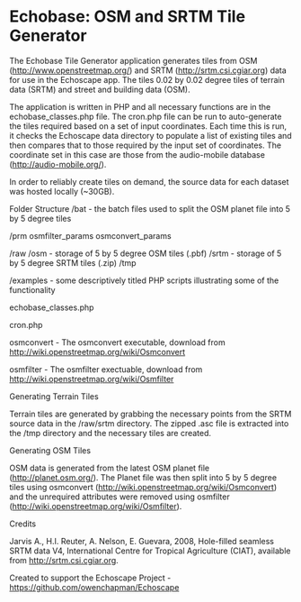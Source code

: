Echobase: OSM and SRTM Tile Generator
========

The Echobase Tile Generator application generates tiles from OSM (http://www.openstreetmap.org/) and SRTM (http://srtm.csi.cgiar.org) data for use in the Echoscape app.  The tiles 0.02 by 0.02 degree tiles of terrain data (SRTM) and street and building data (OSM). 

The application is written in PHP and all necessary functions are in the echobase_classes.php file.  The cron.php file can be run to auto-generate the tiles required based on a set of input coordinates.  Each time this is run, it checks the Echoscape data directory to populate a list of existing tiles and then compares that to those required by the input set of coordinates. The coordinate set in this case are those from the audio-mobile database (http://audio-mobile.org/).

In order to reliably create tiles on demand, the source data for each dataset was hosted locally (~30GB).

Folder Structure
/bat - the batch files used to split the OSM planet file into 5 by 5 degree tiles

/prm
	osmfilter_params
	osmconvert_params

/raw
	/osm - storage of 5 by 5 degree OSM tiles (.pbf)
	/srtm - storage of 5 by 5 degree SRTM tiles (.zip)
/tmp

/examples - some descriptively titled PHP scripts illustrating some of the functionality 

echobase_classes.php

cron.php

osmconvert - The osmconvert executable, download from http://wiki.openstreetmap.org/wiki/Osmconvert

osmfilter - The osmfilter exectuable, download from http://wiki.openstreetmap.org/wiki/Osmfilter

Generating Terrain Tiles

Terrain tiles are generated by grabbing the necessary points from the SRTM source data in the /raw/srtm directory. The zipped .asc file is extracted into the /tmp directory and the necessary tiles are created.

Generating OSM Tiles

OSM data is generated from the latest OSM planet file (http://planet.osm.org/). The Planet file was then split into 5 by 5 degree tiles using osmconvert (http://wiki.openstreetmap.org/wiki/Osmconvert) and the unrequired attributes were removed using osmfilter (http://wiki.openstreetmap.org/wiki/Osmfilter).

Credits

Jarvis A., H.I. Reuter, A.  Nelson, E. Guevara, 2008, Hole-filled  seamless SRTM
data V4, International  Centre for Tropical  Agriculture (CIAT), available  from
http://srtm.csi.cgiar.org.

Created to support the Echoscape Project - https://github.com/owenchapman/Echoscape
